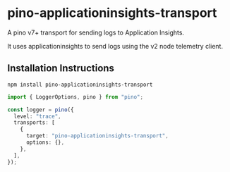 # pino-applicationinsights-transport

A pino v7+ transport for sending logs to Application Insights.

It uses applicationinsights to send logs using the v2 node telemetry client.

## Installation Instructions

`npm install pino-applicationinsights-transport`

```ts
import { LoggerOptions, pino } from "pino";

const logger = pino({
  level: "trace",
  transports: [
    {
      target: "pino-applicationinsights-transport",
      options: {},
    },
  ],
});
```

```

```

```

```
